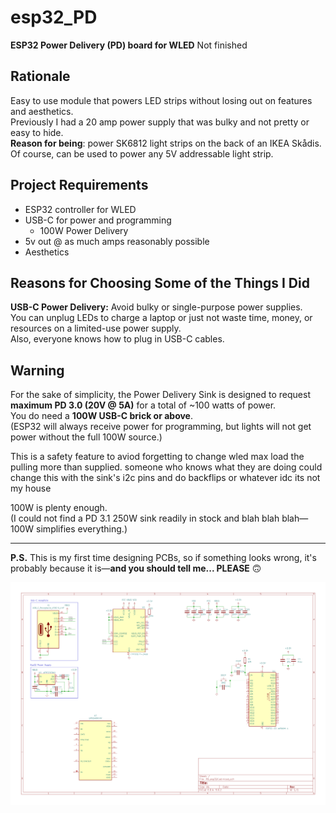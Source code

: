 # esp32_PD

**ESP32 Power Delivery (PD) board for WLED** Not finished

## Rationale
Easy to use module that powers LED strips without losing out on features and aesthetics.  
Previously I had a 20 amp power supply that was bulky and not pretty or easy to hide.  
**Reason for being**: power SK6812 light strips on the back of an IKEA Skådis.  
Of course, can be used to power any 5V addressable light strip.

## Project Requirements
- ESP32 controller for WLED  
- USB-C for power and programming  
  - 100W Power Delivery
- 5v out @ as much amps reasonably possible
- Aesthetics

## Reasons for Choosing Some of the Things I Did
**USB-C Power Delivery:** Avoid bulky or single-purpose power supplies.  
You can unplug LEDs to charge a laptop or just not waste time, money, or resources on a limited-use power supply.  
Also, everyone knows how to plug in USB-C cables.

## Warning
For the sake of simplicity, the Power Delivery Sink is designed to request **maximum PD 3.0 (20V @ 5A)** for a total of ~100 watts of power.  
You do need a **100W USB-C brick or above**.  
(ESP32 will always receive power for programming, but lights will not get power without the full 100W source.)

This is a safety feature to aviod forgetting to change wled max load the pulling more than supplied. 
someone who knows what they are doing could change this with the sink's i2c pins and do backflips or whatever idc its not my house

100W is plenty enough.  
(I could not find a PD 3.1 250W sink readily in stock and blah blah blah—100W simplifies everything.)

---

**P.S.** This is my first time designing PCBs, so if something looks wrong, it's probably because it is—**and you should tell me... PLEASE** 🙃


![Schematic](supporting_Files/schematics/schematic.png)
